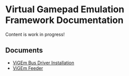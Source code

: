 # Virtual Gamepad Emulation Framework Documentation

Content is work in progress!

## Documents

- [ViGEm Bus Driver Installation](vigem-bus-driver-installation.md)
- [ViGEm Feeder](vigem-feeder.md)
